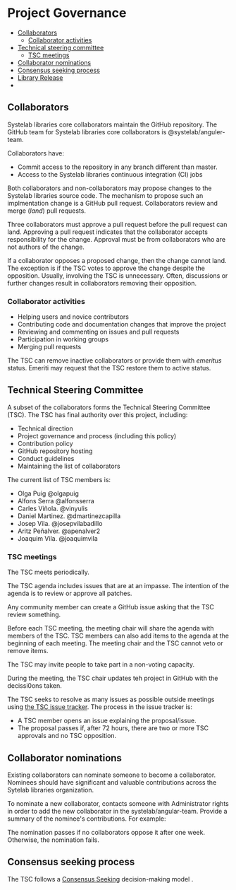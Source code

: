 
# Project Governance

<!-- TOC -->

* [Collaborators](#collaborators)
  * [Collaborator activities](#collaborator-activities)
* [Technical steering committee](#technical-steering-committee)
  * [TSC meetings](#tsc-meetings)
* [Collaborator nominations](#collaborator-nominations)
* [Consensus seeking process](#consensus-seeking-process)
* [Library Release](#release)
* 

<!-- /TOC -->


## Collaborators

Systelab libraries core collaborators maintain the GitHub repository.
The GitHub team for Systelab libraries core collaborators is @systelab/anguler-team.

Collaborators have:

* Commit access to the repository in any branch different than master.
* Access to the Systelab libraries continuous integration (CI) jobs

Both collaborators and non-collaborators may propose changes to the Systelab libraries
source code. The mechanism to propose such an implmentation change is a GitHub pull request.
Collaborators review and merge (_land_) pull requests.

Three collaborators must approve a pull request before the pull request can land. 
Approving a pull request indicates that the collaborator accepts
responsibility for the change. Approval must be from collaborators who are not
authors of the change.

If a collaborator opposes a proposed change, then the change cannot land. The
exception is if the TSC votes to approve the change despite the opposition.
Usually, involving the TSC is unnecessary. Often, discussions or further changes
result in collaborators removing their opposition.

### Collaborator activities

* Helping users and novice contributors
* Contributing code and documentation changes that improve the project
* Reviewing and commenting on issues and pull requests
* Participation in working groups
* Merging pull requests

The TSC can remove inactive collaborators or provide them with _emeritus_
status. Emeriti may request that the TSC restore them to active status.

## Technical Steering Committee

A subset of the collaborators forms the Technical Steering Committee (TSC).
The TSC has final authority over this project, including:

* Technical direction
* Project governance and process (including this policy)
* Contribution policy
* GitHub repository hosting
* Conduct guidelines
* Maintaining the list of collaborators

The current list of TSC members is:

- Olga Puig @olgapuig
- Alfons Serra @alfonsserra
- Carles Viñola. @vinyulis
- Daniel Martinez. @dmartinezcapilla
- Josep Vila. @josepvilabadillo
- Aritz Peñalver. @apenalver2
- Joaquim Vila. @joaquimvila

### TSC meetings

The TSC meets periodically.

The TSC agenda includes issues that are at an impasse. The intention of the
agenda is to review or approve all patches. 

Any community member can create a GitHub issue asking that the TSC review
something.

Before each TSC meeting, the meeting chair will share the agenda with members of
the TSC. TSC members can also add items to the agenda at the beginning of each
meeting. The meeting chair and the TSC cannot veto or remove items.

The TSC may invite people to take part in a non-voting capacity.

During the meeting, the TSC chair updates teh project in GitHub with the decissi0ons taken.

The TSC seeks to resolve as many issues as possible outside meetings using
[the TSC issue tracker](https://github.com/systelab//issues). The process in
the issue tracker is:

* A TSC member opens an issue explaining the proposal/issue.
* The proposal passes if, after 72 hours, there are two or more TSC approvals
  and no TSC opposition.

## Collaborator nominations

Existing collaborators can nominate someone to become a collaborator. Nominees
should have significant and valuable contributions across the Sytelab libraries
organization.

To nominate a new collaborator, contacts someone with Administrator rights in order to add the new collaborator in the systelab/angular-team.
Provide a summary of the nominee's contributions. For example:

The nomination passes if no collaborators oppose it after one week. Otherwise,
the nomination fails.


## Consensus seeking process

The TSC follows a [Consensus Seeking](https://en.wikipedia.org/wiki/Consensus_decision-making) decision-making model .

